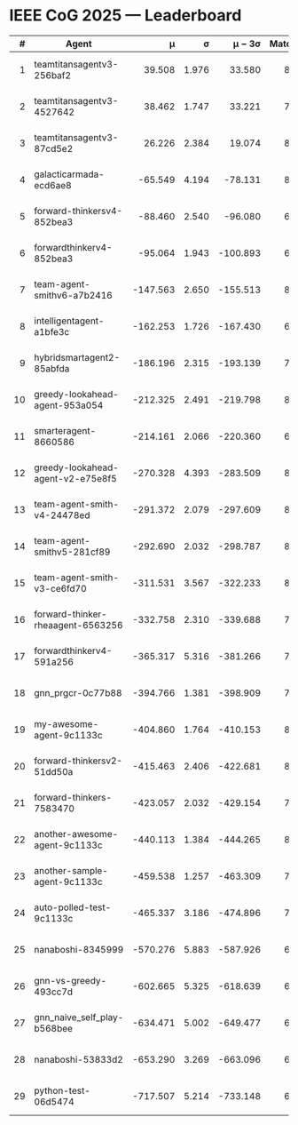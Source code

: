 # IEEE CoG 2025 — Leaderboard

| # | Agent | μ | σ | μ − 3σ | Matches | Updated |
|---:|---|---:|---:|---:|---:|---|
| 1 | teamtitansagentv3-256baf2 | 39.508 | 1.976 | 33.580 | 8420 | 2025-08-20 09:34 |
| 2 | teamtitansagentv3-4527642 | 38.462 | 1.747 | 33.221 | 7734 | 2025-08-20 09:34 |
| 3 | teamtitansagentv3-87cd5e2 | 26.226 | 2.384 | 19.074 | 8766 | 2025-08-20 09:34 |
| 4 | galacticarmada-ecd6ae8 | -65.549 | 4.194 | -78.131 | 8220 | 2025-08-20 09:34 |
| 5 | forward-thinkersv4-852bea3 | -88.460 | 2.540 | -96.080 | 6912 | 2025-08-20 09:34 |
| 6 | forwardthinkerv4-852bea3 | -95.064 | 1.943 | -100.893 | 6667 | 2025-08-20 09:34 |
| 7 | team-agent-smithv6-a7b2416 | -147.563 | 2.650 | -155.513 | 8080 | 2025-08-20 09:34 |
| 8 | intelligentagent-a1bfe3c | -162.253 | 1.726 | -167.430 | 6840 | 2025-08-20 09:34 |
| 9 | hybridsmartagent2-85abfda | -186.196 | 2.315 | -193.139 | 7510 | 2025-08-20 09:34 |
| 10 | greedy-lookahead-agent-953a054 | -212.325 | 2.491 | -219.798 | 8024 | 2025-08-20 09:34 |
| 11 | smarteragent-8660586 | -214.161 | 2.066 | -220.360 | 6983 | 2025-08-20 09:34 |
| 12 | greedy-lookahead-agent-v2-e75e8f5 | -270.328 | 4.393 | -283.509 | 8004 | 2025-08-20 09:34 |
| 13 | team-agent-smith-v4-24478ed | -291.372 | 2.079 | -297.609 | 8782 | 2025-08-20 09:34 |
| 14 | team-agent-smithv5-281cf89 | -292.690 | 2.032 | -298.787 | 8340 | 2025-08-20 09:34 |
| 15 | team-agent-smith-v3-ce6fd70 | -311.531 | 3.567 | -322.233 | 8862 | 2025-08-20 09:34 |
| 16 | forward-thinker-rheaagent-6563256 | -332.758 | 2.310 | -339.688 | 7540 | 2025-08-20 09:34 |
| 17 | forwardthinkerv4-591a256 | -365.317 | 5.316 | -381.266 | 7218 | 2025-08-20 09:34 |
| 18 | gnn_prgcr-0c77b88 | -394.766 | 1.381 | -398.909 | 7630 | 2025-08-20 09:34 |
| 19 | my-awesome-agent-9c1133c | -404.860 | 1.764 | -410.153 | 8520 | 2025-08-20 09:34 |
| 20 | forward-thinkersv2-51dd50a | -415.463 | 2.406 | -422.681 | 8400 | 2025-08-20 09:34 |
| 21 | forward-thinkers-7583470 | -423.057 | 2.032 | -429.154 | 7600 | 2025-08-20 09:34 |
| 22 | another-awesome-agent-9c1133c | -440.113 | 1.384 | -444.265 | 8900 | 2025-08-20 09:34 |
| 23 | another-sample-agent-9c1133c | -459.538 | 1.257 | -463.309 | 7840 | 2025-08-20 09:34 |
| 24 | auto-polled-test-9c1133c | -465.337 | 3.186 | -474.896 | 7780 | 2025-08-20 09:34 |
| 25 | nanaboshi-8345999 | -570.276 | 5.883 | -587.926 | 6980 | 2025-08-20 09:34 |
| 26 | gnn-vs-greedy-493cc7d | -602.665 | 5.325 | -618.639 | 6500 | 2025-08-20 09:34 |
| 27 | gnn_naive_self_play-b568bee | -634.471 | 5.002 | -649.477 | 6840 | 2025-08-20 09:34 |
| 28 | nanaboshi-53833d2 | -653.290 | 3.269 | -663.096 | 6180 | 2025-08-20 09:34 |
| 29 | python-test-06d5474 | -717.507 | 5.214 | -733.148 | 6750 | 2025-08-20 09:34 |
